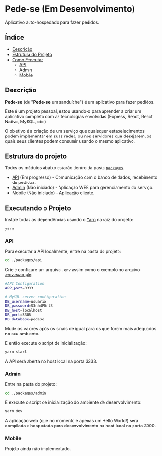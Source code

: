 # Pede-se (Em Desenvolvimento)

Aplicativo auto-hospedado para fazer pedidos.

## Índice

- [Descrição](#Descrição)
- [Estrutura do Projeto](#estrutura-do-projeto)
- [Como Executar](#como-executar)
  - [API](#api)
  - [Admin](#admin)
  - [Mobile](#mobile)

## Descrição

**Pede-se** (de "**Pede-se** um sanduíche") é um aplicativo para fazer pedidos.

Este é um projeto pessoal, estou usando-o para aprender a criar um aplicativo completo com as tecnologias envolvidas (Express, React, React Native, MySQL, etc.)

O objetivo é a criação de um serviço que quaisquer estabelecimentos podem implementar em suas redes, ou nos servidores que desejarem, os quais seus clientes podem consumir usando o mesmo aplicativo.

## Estrutura do projeto

Todos os módulos abaixo estarão dentro da pasta [`packages`](./packages).

- [API](./packages/api) (Em progresso) - Comunicação com o banco de dados, recebimento de pedidos.
- [Admin](./packages/admin) (Não iniciado) - Aplicação WEB para gerenciamento do serviço.
- Mobile (Não iniciado) - Aplicação cliente.

## Executando o Projeto

Instale todas as dependências usando o [Yarn](https://classic.yarnpkg.com/lang/en/docs/install/) na raiz do projeto:

```sh
yarn
```

### API

Para executar a API localmente, entre na pasta do projeto:

```sh
cd ./packages/api
```

Crie e configure um arquivo `.env` assim como o exemplo no arquivo [.env.example](/packages/api/src/packages/api/.env.example):

```sh
#API Configuration
APP_port=3333

# MySQL server configuration
DB_username=usuario
DB_password=S3nh4F0rt3
DB_host=localhost
DB_port=3306
DB_database=pedese
```

Mude os valores após os sinais de igual para os que forem mais adequados no seu ambiente.

E então execute o script de inicialização:

```sh
yarn start
```

A API será aberta no host local na porta 3333.

### Admin

Entre na pasta do projeto:

```sh
cd ./packages/admin
```

E execute o script de inicialização do ambiente de desenvolvimento:

```sh
yarn dev
```

A aplicação web (que no momento é apenas um Hello World!) será compilada e hospedada para desenvolvimento no host local na porta 3000.

### Mobile

Projeto ainda não implementado.

